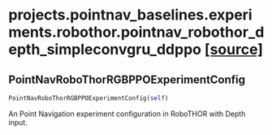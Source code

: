 # projects.pointnav_baselines.experiments.robothor.pointnav_robothor_depth_simpleconvgru_ddppo [[source]](https://github.com/allenai/embodied-rl/tree/master/projects/pointnav_baselines/experiments/robothor/pointnav_robothor_depth_simpleconvgru_ddppo.py)

## PointNavRoboThorRGBPPOExperimentConfig
```python
PointNavRoboThorRGBPPOExperimentConfig(self)
```
An Point Navigation experiment configuration in RoboTHOR with Depth
input.
